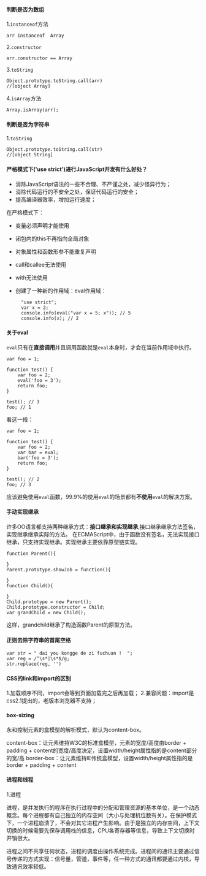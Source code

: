 #### 判断是否为数组
1.`instanceof`方法

    arr instanceof  Array
2.`constructor`

    arr.constructor == Array
3.`toString`

    Object.prototype.toString.call(arr)
    //[object Array]

4.`isArray`方法

    Array.isArray(arr);

#### 判断是否为字符串
1.`toString`

    Object.prototype.toString.call(str)
    //[object String]
    
#### 严格模式下('use strict')进行JavaScript开发有什么好处？

- 消除JavaScript语法的一些不合理、不严谨之处，减少怪异行为；
- 消除代码运行的不安全之处，保证代码运行的安全；
- 提高编译器效率，增加运行速度；

在严格模式下：

- 变量必须声明才能使用
- 闭包内的this不再指向全局对象
- 对象属性和函数形参不能重复声明
- call和callee无法使用
- with无法使用
- 创建了一种新的作用域：eval作用域：


	    "use strict";
	    var x = 2;
	    console.info(eval("var x = 5; x")); // 5
	    console.info(x); // 2


#### 关于eval
`eval`只有在**直接调用**并且调用函数就是`eval`本身时，才会在当前作用域中执行。

    var foo = 1;
    
    function test() {
        var foo = 2;
        eval('foo = 3');
        return foo;
    }
    
    test(); // 3
    foo; // 1
    
看这一段：

    var foo = 1;
    
    function test() {
        var foo = 2;
        var bar = eval;
        bar('foo = 3');
        return foo;
    }
    
    test(); // 2
    foo; // 3
应该避免使用`eval`函数，99.9%的使用`eval`的场景都有**不使用**`eval`的解决方案。

#### 手动实现继承

许多OO语言都支持两种继承方式：**接口继承和实现继承**,接口继承继承方法签名，实现继承继承实际的方法。
在ECMAScript中，由于函数没有签名，无法实现接口继承，只支持实现继承。实现继承主要依靠原型链实现。

    function Parent(){
    
    }
    Parent.prototype.showJob = function(){
		
	}
	function Child(){
	
	}
	Child.prototype = new Parent();
	Child.prototype.constructor = Child;
	var grandChild = new Child();

这样，grandchild继承了构造函数Parent的原型方法。

#### 正则去除字符串的首尾空格

    var str = " dai you kongge de zi fuchuan !  ";
    var reg = /^\s*|\s*$/g;
    str.replace(reg, '')

#### CSS的link和import的区别

1.加载顺序不同，import会等到页面加载完之后再加载；
2.兼容问题：import是css2.1提出的，老版本浏览器不支持；

#### box-sizing
永和控制元素的盒模型的解析模式，默认为content-box。

content-box：让元素维持W3C的标准盒模型，元素的宽度/高度由border + padding + content的宽度/高度决定，设置width/height属性指的是content部分的宽/高
border-box：让元素维持IE传统盒模型，设置width/height属性指的是border + padding + content

#### 进程和线程

1.进程

进程，是并发执行的程序在执行过程中的分配和管理资源的基本单位，是一个动态概念。每个进程都有自己独立的内存空间（大小与处理机位数有关）。在保护模式下，一个进程崩溃了，不会对其它进程产生影响。由于是独立的内存空间，上下文切换的时候需要先保存调用栈的信息，CPU各寄存器等信息，导致上下文切换时开销很大。
   
进程之间不共享任何状态，进程的调度由操作系统完成。进程间的通讯主要通过信号传递的方式实现：信号量，管道，事件等，任一种方式的通讯都要通过内核，导致通讯效率较低。